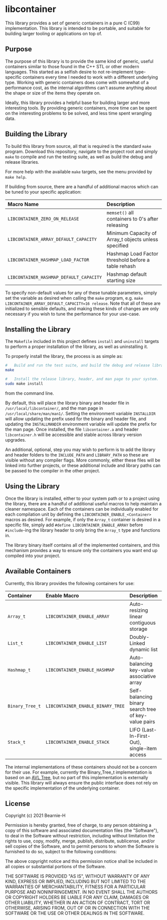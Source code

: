 # libcontainer

This library provides a set of generic containers in a pure C (C99) implementation.
This library is intended to be portable, and suitable for building larger tooling
or applications on top of.

## Purpose

The purpose of this library is to provide the same kind of generic, useful containers
similar to those found in the C++ STL or other modern languages. This started as a selfish
desire to not re-implement type-specific containers every time I needed to work with
a different underlying type. Working with generic containers does come with somewhat
of a performance cost, as the internal algorithms can't assume anything about the
shape or size of the items they operate on.

Ideally, this library provides a helpful base for building larger and more interesting
tools. By providing generic containers, more time can be spent on the interesting
problems to be solved, and less time spent wrangling data.

## Building the Library

To build this library from source, all that is required is the standard `make` program.
Download this repository, navigate to the project root and simply `make` to compile
and run the testing suite, as well as build the debug and release libraries.

For more help with the available `make` targets, see the menu provided by `make help`.

If building from source, there are a handful of additional macros which can be tuned to
your specific application:

| Macro Name | Description |
| :--- | :--- |
| `LIBCONTAINER_ZERO_ON_RELEASE`          | `memset()` all containers to 0's after releasing     |
| `LIBCONTAINER_ARRAY_DEFAULT_CAPACITY`   | Minimum Capacity of Array_t objects unless specified |
| `LIBCONTAINER_HASHMAP_LOAD_FACTOR`      | Hashmap Load Factor threshold before a table rehash  |
| `LIBCONTAINER_HASHMAP_DEFAULT_CAPACITY` | Hashmap default starting size                        |

To specify non-default values for any of these tunable parameters, simply set the variable as desired
when calling the `make` program, e.g. `make LIBCONTAINER_ARRAY_DEFAULT_CAPACITY=16 release`.
Note that all of these are initialized to sensible defaults, and making these kinds of
changes are only necessary if you wish to tune the performance for your use-case.

## Installing the Library

The `Makefile` included in this project defines `install` and `uninstall` targets to
perform a proper installation of the library, as well as uninstalling it.

To properly install the library, the process is as simple as:
```bash
#   Build and run the test suite, and build the debug and release libraries.
make

#   Install the release library, header, and man page to your system.
sudo make install
```
from the command line.

By default, this will place the library binary and header file in `/usr/local/libcontainer/`,
and the man page in `/usr/local/share/man/man1/`. Setting the environment variable `INSTALLDIR`
will allow updating the prefix used for the binary and header file, and updating the
`INSTALLMANDIR` environment variable will update the prefix for the man page.
Once installed, the file `libcontainer.a` and header `libcontainer.h` will be accessible and
stable across library version upgrades.

An additional, optional, step you may wish to perform is to add the library and header folders
to the `INCLUDE_PATH` and `LIBRARY_PATH` so these are visible without any compiler flags.
More commonly, either these files will be linked into further projects, or these additional
include and library paths can be passed to the compiler in the other project.

## Using the Library

Once the library is installed, either to your system path or to a project using the library,
there are a handful of additional useful macros to help maintain a cleaner namespace.
Each of the containers can be individually enabled for each compilation unit by defining
the `LIBCONTAINER_ENABLE_<Container>` macros as desired. For example, if only the `Array_t`
container is desired in a specific file, simply add `#define LIBCONTAINER_ENABLE_ARRAY`
before `#include`-ing the library header to only bring the `Array_t` type and functions in.

The library binary itself contains all of the implemented containers, and this mechanism provides
a way to ensure only the containers you want end up compiled into your project.

## Available Containers

Currently, this library provides the following containers for use:

| Container       | Enable Macro                      | Description                                          |
| :---            | :---                              | :---                                                 |
| `Array_t`       | `LIBCONTAINER_ENABLE_ARRAY`       | Auto-resizing linear contiguous storage              |
| `List_t`        | `LIBCONTAINER_ENABLE_LIST`        | Doubly-Linked dynamic list                           |
| `Hashmap_t`     | `LIBCONTAINER_ENABLE_HASHMAP`     | Auto-balancing key-value associative array           |
| `Binary_Tree_t` | `LIBCONTAINER_ENABLE_BINARY_TREE` | Self-balancing binary search tree of key-value pairs |
| `Stack_t`       | `LIBCONTAINER_ENABLE_STACK`       | LIFO (Last-In-First-Out), single-item access         |

The internal implementations of these containers should not be a concern for their use. For example,
currently the Binary_Tree_t implementation is based on an [AVL Tree](https://en.wikipedia.org/wiki/AVL_tree),
but no part of this implementation is externally visible. This library will always ensure
the public interface does not rely on the specific implementation of the underlying container.
## License

Copyright (c) 2021 Bearnie-H

Permission is hereby granted, free of charge, to any person obtaining a copy
of this software and associated documentation files (the "Software"), to deal
in the Software without restriction, including without limitation the rights
to use, copy, modify, merge, publish, distribute, sublicense, and/or sell
copies of the Software, and to permit persons to whom the Software is
furnished to do so, subject to the following conditions:

The above copyright notice and this permission notice shall be included in all
copies or substantial portions of the Software.

THE SOFTWARE IS PROVIDED "AS IS", WITHOUT WARRANTY OF ANY KIND, EXPRESS OR
IMPLIED, INCLUDING BUT NOT LIMITED TO THE WARRANTIES OF MERCHANTABILITY,
FITNESS FOR A PARTICULAR PURPOSE AND NONINFRINGEMENT. IN NO EVENT SHALL THE
AUTHORS OR COPYRIGHT HOLDERS BE LIABLE FOR ANY CLAIM, DAMAGES OR OTHER
LIABILITY, WHETHER IN AN ACTION OF CONTRACT, TORT OR OTHERWISE, ARISING FROM,
OUT OF OR IN CONNECTION WITH THE SOFTWARE OR THE USE OR OTHER DEALINGS IN THE
SOFTWARE.
